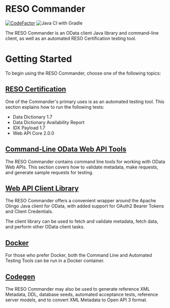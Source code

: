 
# RESO Commander

[![CodeFactor](https://www.codefactor.io/repository/github/resostandards/web-api-commander/badge)](https://www.codefactor.io/repository/github/resostandards/web-api-commander)  ![Java CI with Gradle](https://github.com/RESOStandards/web-api-commander/workflows/Java%20CI%20with%20Gradle/badge.svg?branch=master)

The RESO Commander is an OData client Java library and command-line client, 
as well as an automated RESO Certification testing tool.

# Getting Started
To begin using the RESO Commander, choose one of the following topics:

## [RESO Certification](/doc/Certification.md)
One of the Commander's primary uses is as an automated testing tool. This section
explains how to run the following tests:

* Data Dictionary 1.7
* Data Dictionary Availability Report
* IDX Payload 1.7
* Web API Core 2.0.0

## [Command-Line OData Web API Tools](/doc/CLI.md)
The RESO Commander contains command line tools for working with OData Web APIs. 
This section covers how to validate metadata, make requests, and generate sample requests for testing. 

## [Web API Client Library](/doc/ODataClient.md)
The RESO Commander offers a convenient wrapper around the Apache Olingo Java client for OData, 
with added support for OAuth2 Bearer Tokens and Client Credentials. 

The client library can be used to fetch and validate metadata, fetch data, and perform other 
OData client tasks. 

## [Docker](/doc/Docker.md)
For those who prefer Docker, both the Command Line and Automated Testing Tools can be 
run in a Docker container. 

## [Codegen](/doc/Codegen.md)
The RESO Commander may also be used to generate reference XML Metadata, DDL, database seeds,
automated acceptance tests, reference server models, and to convert XML Metadata to Open API 3 format.